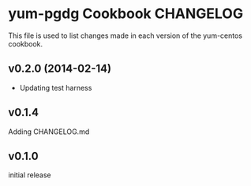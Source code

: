 yum-pgdg Cookbook CHANGELOG
======================
This file is used to list changes made in each version of the yum-centos cookbook.

v0.2.0 (2014-02-14)
-------------------
- Updating test harness


v0.1.4
------
Adding CHANGELOG.md


v0.1.0
------
initial release
